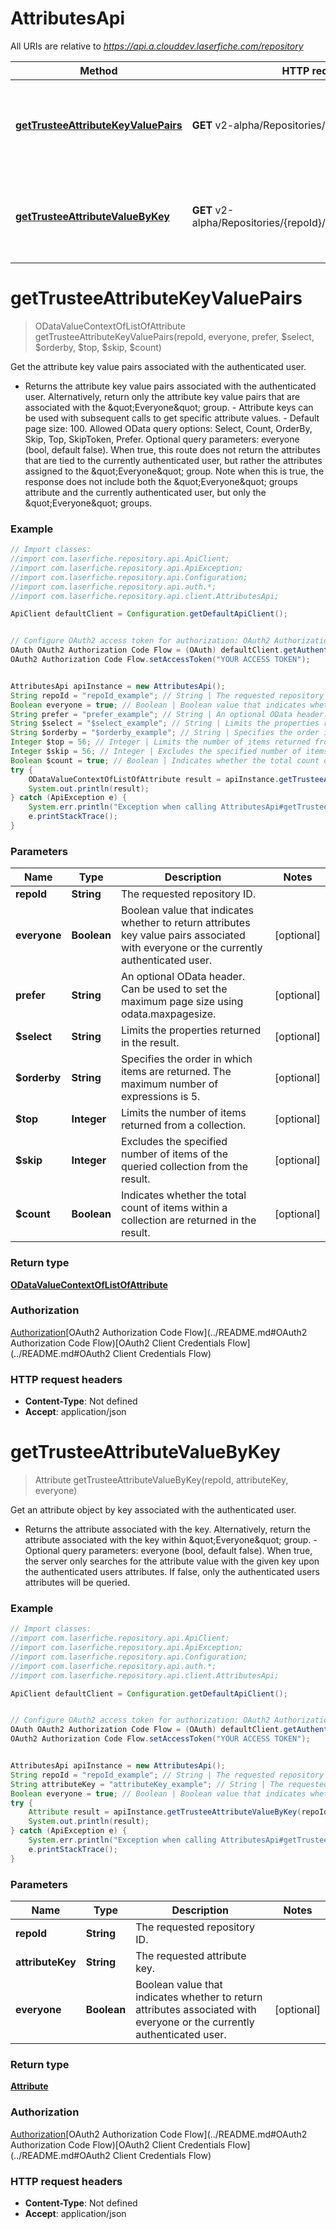 # AttributesApi

All URIs are relative to *https://api.a.clouddev.laserfiche.com/repository*

Method | HTTP request | Description
------------- | ------------- | -------------
[**getTrusteeAttributeKeyValuePairs**](AttributesApi.md#getTrusteeAttributeKeyValuePairs) | **GET** v2-alpha/Repositories/{repoId}/Attributes | Get the attribute key value pairs associated with the authenticated user.
[**getTrusteeAttributeValueByKey**](AttributesApi.md#getTrusteeAttributeValueByKey) | **GET** v2-alpha/Repositories/{repoId}/Attributes/{attributeKey} | Get an attribute object by key associated with the authenticated user.

<a name="getTrusteeAttributeKeyValuePairs"></a>
# **getTrusteeAttributeKeyValuePairs**
> ODataValueContextOfListOfAttribute getTrusteeAttributeKeyValuePairs(repoId, everyone, prefer, $select, $orderby, $top, $skip, $count)

Get the attribute key value pairs associated with the authenticated user.

- Returns the attribute key value pairs associated with the authenticated user. Alternatively, return only the attribute key value pairs that are associated with the \&quot;Everyone\&quot; group. - Attribute keys can be used with subsequent calls to get specific attribute values. - Default page size: 100. Allowed OData query options: Select, Count, OrderBy, Skip, Top, SkipToken, Prefer. Optional query parameters: everyone (bool, default false). When true, this route does not return the attributes that are tied to the currently authenticated user, but rather the attributes assigned to the \&quot;Everyone\&quot; group. Note when this is true, the response does not include both the \&quot;Everyone\&quot; groups attribute and the currently authenticated user, but only the \&quot;Everyone\&quot; groups.

### Example
```java
// Import classes:
//import com.laserfiche.repository.api.ApiClient;
//import com.laserfiche.repository.api.ApiException;
//import com.laserfiche.repository.api.Configuration;
//import com.laserfiche.repository.api.auth.*;
//import com.laserfiche.repository.api.client.AttributesApi;

ApiClient defaultClient = Configuration.getDefaultApiClient();


// Configure OAuth2 access token for authorization: OAuth2 Authorization Code Flow
OAuth OAuth2 Authorization Code Flow = (OAuth) defaultClient.getAuthentication("OAuth2 Authorization Code Flow");
OAuth2 Authorization Code Flow.setAccessToken("YOUR ACCESS TOKEN");


AttributesApi apiInstance = new AttributesApi();
String repoId = "repoId_example"; // String | The requested repository ID.
Boolean everyone = true; // Boolean | Boolean value that indicates whether to return attributes key value pairs associated with everyone or the currently authenticated user.
String prefer = "prefer_example"; // String | An optional OData header. Can be used to set the maximum page size using odata.maxpagesize.
String $select = "$select_example"; // String | Limits the properties returned in the result.
String $orderby = "$orderby_example"; // String | Specifies the order in which items are returned. The maximum number of expressions is 5.
Integer $top = 56; // Integer | Limits the number of items returned from a collection.
Integer $skip = 56; // Integer | Excludes the specified number of items of the queried collection from the result.
Boolean $count = true; // Boolean | Indicates whether the total count of items within a collection are returned in the result.
try {
    ODataValueContextOfListOfAttribute result = apiInstance.getTrusteeAttributeKeyValuePairs(repoId, everyone, prefer, $select, $orderby, $top, $skip, $count);
    System.out.println(result);
} catch (ApiException e) {
    System.err.println("Exception when calling AttributesApi#getTrusteeAttributeKeyValuePairs");
    e.printStackTrace();
}
```

### Parameters

Name | Type | Description  | Notes
------------- | ------------- | ------------- | -------------
 **repoId** | **String**| The requested repository ID. |
 **everyone** | **Boolean**| Boolean value that indicates whether to return attributes key value pairs associated with everyone or the currently authenticated user. | [optional]
 **prefer** | **String**| An optional OData header. Can be used to set the maximum page size using odata.maxpagesize. | [optional]
 **$select** | **String**| Limits the properties returned in the result. | [optional]
 **$orderby** | **String**| Specifies the order in which items are returned. The maximum number of expressions is 5. | [optional]
 **$top** | **Integer**| Limits the number of items returned from a collection. | [optional]
 **$skip** | **Integer**| Excludes the specified number of items of the queried collection from the result. | [optional]
 **$count** | **Boolean**| Indicates whether the total count of items within a collection are returned in the result. | [optional]

### Return type

[**ODataValueContextOfListOfAttribute**](ODataValueContextOfListOfAttribute.md)

### Authorization

[Authorization](../README.md#Authorization)[OAuth2 Authorization Code Flow](../README.md#OAuth2 Authorization Code Flow)[OAuth2 Client Credentials Flow](../README.md#OAuth2 Client Credentials Flow)

### HTTP request headers

 - **Content-Type**: Not defined
 - **Accept**: application/json

<a name="getTrusteeAttributeValueByKey"></a>
# **getTrusteeAttributeValueByKey**
> Attribute getTrusteeAttributeValueByKey(repoId, attributeKey, everyone)

Get an attribute object by key associated with the authenticated user.

- Returns the attribute associated with the key. Alternatively, return the attribute associated with the key within \&quot;Everyone\&quot; group. - Optional query parameters: everyone (bool, default false). When true, the server only searches for the attribute value with the given key upon the authenticated users attributes. If false, only the authenticated users attributes will be queried.

### Example
```java
// Import classes:
//import com.laserfiche.repository.api.ApiClient;
//import com.laserfiche.repository.api.ApiException;
//import com.laserfiche.repository.api.Configuration;
//import com.laserfiche.repository.api.auth.*;
//import com.laserfiche.repository.api.client.AttributesApi;

ApiClient defaultClient = Configuration.getDefaultApiClient();


// Configure OAuth2 access token for authorization: OAuth2 Authorization Code Flow
OAuth OAuth2 Authorization Code Flow = (OAuth) defaultClient.getAuthentication("OAuth2 Authorization Code Flow");
OAuth2 Authorization Code Flow.setAccessToken("YOUR ACCESS TOKEN");


AttributesApi apiInstance = new AttributesApi();
String repoId = "repoId_example"; // String | The requested repository ID.
String attributeKey = "attributeKey_example"; // String | The requested attribute key.
Boolean everyone = true; // Boolean | Boolean value that indicates whether to return attributes associated with everyone or the currently authenticated user.
try {
    Attribute result = apiInstance.getTrusteeAttributeValueByKey(repoId, attributeKey, everyone);
    System.out.println(result);
} catch (ApiException e) {
    System.err.println("Exception when calling AttributesApi#getTrusteeAttributeValueByKey");
    e.printStackTrace();
}
```

### Parameters

Name | Type | Description  | Notes
------------- | ------------- | ------------- | -------------
 **repoId** | **String**| The requested repository ID. |
 **attributeKey** | **String**| The requested attribute key. |
 **everyone** | **Boolean**| Boolean value that indicates whether to return attributes associated with everyone or the currently authenticated user. | [optional]

### Return type

[**Attribute**](Attribute.md)

### Authorization

[Authorization](../README.md#Authorization)[OAuth2 Authorization Code Flow](../README.md#OAuth2 Authorization Code Flow)[OAuth2 Client Credentials Flow](../README.md#OAuth2 Client Credentials Flow)

### HTTP request headers

 - **Content-Type**: Not defined
 - **Accept**: application/json

